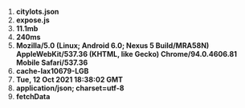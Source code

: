 1. **citylots.json**
2. **expose.js**
3. **11.1mb**
4. **240ms**
5. **Mozilla/5.0 (Linux; Android 6.0; Nexus 5 Build/MRA58N) AppleWebKit/537.36 (KHTML, like Gecko) Chrome/94.0.4606.81 Mobile Safari/537.36**
6. **cache-lax10679-LGB**
7. **Tue, 12 Oct 2021 18:38:02 GMT**
8. **application/json; charset=utf-8**
9. **fetchData**